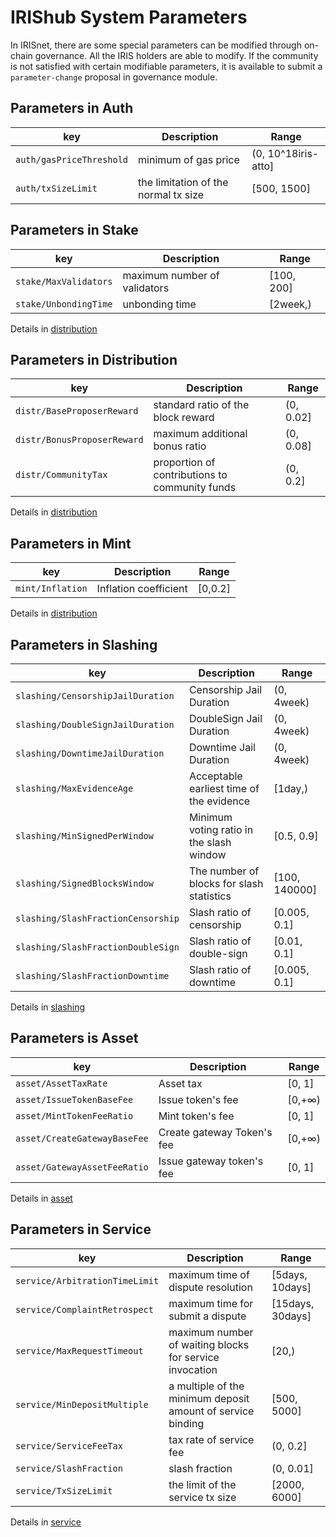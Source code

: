 # IRIShub System Parameters

In IRISnet, there are some special parameters can be modified through on-chain governance. 
All the IRIS holders are able to modify. If the community is not satisfied with certain modifiable parameters, it is available to submit a `parameter-change` proposal in governance module.

## Parameters in Auth

| key |Description | Range|
|----| ---|---|
|`auth/gasPriceThreshold`  |minimum of gas price |(0, 10^18iris-atto]
|`auth/txSizeLimit`  |the limitation of the normal tx size |[500, 1500]

## Parameters in Stake

| key |Description | Range|
|----| ---|---|
|`stake/MaxValidators`|  maximum number of validators|[100, 200]
|`stake/UnbondingTime`|  unbonding time|[2week,)

Details in [distribution](../stake.md)

## Parameters in Distribution

| key |Description | Range|
|----| ---|---|
|`distr/BaseProposerReward` | standard ratio of the block reward| (0, 0.02]
|`distr/BonusProposerReward` | maximum additional bonus ratio| (0, 0.08]
|`distr/CommunityTax`  | proportion of contributions to community funds|(0, 0.2]

Details in [distribution](../distribution.md)

## Parameters in Mint

| key |Description | Range|
|----| ---|---|
|`mint/Inflation` | Inflation coefficient|[0,0.2]

Details in [distribution](../mint.md)

## Parameters in Slashing

| key |Description | Range|
|----| ---|---|
| `slashing/CensorshipJailDuration` | Censorship Jail Duration | (0, 4week)
| `slashing/DoubleSignJailDuration`| DoubleSign Jail Duration | (0, 4week)
| `slashing/DowntimeJailDuration`  | Downtime Jail Duration| (0, 4week)
| `slashing/MaxEvidenceAge`| Acceptable earliest time of the evidence| [1day,)      
| `slashing/MinSignedPerWindow`|Minimum voting ratio in the slash window |[0.5, 0.9]      
| `slashing/SignedBlocksWindow`| The number of blocks for slash statistics|[100, 140000] 
| `slashing/SlashFractionCensorship`| Slash ratio of censorship |  [0.005, 0.1]
| `slashing/SlashFractionDoubleSign`| Slash ratio of double-sign | [0.01, 0.1]
| `slashing/SlashFractionDowntime`  | Slash ratio of downtime     | [0.005, 0.1]   

Details in [slashing](../slashing.md)

## Parameters is Asset

| key |Description | Range|
|----| ---|---|
| `asset/AssetTaxRate` | Asset tax | [0, 1]
| `asset/IssueTokenBaseFee`| Issue token's  fee| [0,+∞)
| `asset/MintTokenFeeRatio`  | Mint token's fee | [0, 1]
| `asset/CreateGatewayBaseFee`| Create gateway Token's fee | [0,+∞)          
| `asset/GatewayAssetFeeRatio`| Issue gateway token's fee |[0, 1]      

Details in [asset](../asset.md)

## Parameters in Service

| key |Description | Range|
|----| ---|---|
| `service/ArbitrationTimeLimit`|  maximum time of dispute resolution| [5days, 10days]
| `service/ComplaintRetrospect`|    maximum time for submit a dispute| [15days, 30days]
| `service/MaxRequestTimeout`|        maximum number of waiting blocks for service invocation|[20,)
| `service/MinDepositMultiple`|      a multiple of the minimum deposit amount of service binding| [500, 5000]
| `service/ServiceFeeTax`|                tax rate of service fee| (0, 0.2]
| `service/SlashFraction`|                slash fraction|  (0, 0.01]
| `service/TxSizeLimit`|                   the limit of the service tx size| [2000, 6000]

Details in [service](../service.md)
